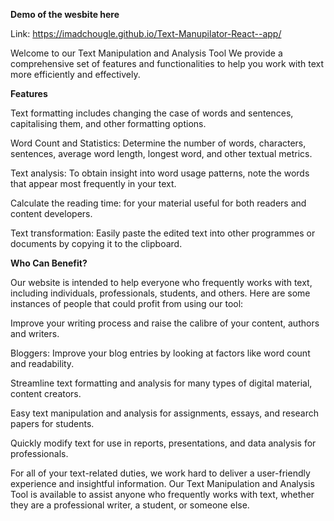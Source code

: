 **Demo of the wesbite here**

Link: https://imadchougle.github.io/Text-Manupilator-React--app/

Welcome to our Text Manipulation and Analysis Tool
We provide a comprehensive set of features and functionalities to help you work with text more efficiently and effectively.

**Features**

Text formatting includes changing the case of words and sentences, capitalising them, and other formatting options.

Word Count and Statistics: Determine the number of words, characters, sentences, average word length, longest word, and other textual metrics.

Text analysis: To obtain insight into word usage patterns, note the words that appear most frequently in your text.

Calculate the reading time: for your material useful for both readers and content developers.

Text transformation: Easily paste the edited text into other programmes or documents by copying it to the clipboard.


**Who Can Benefit?**

Our website is intended to help everyone who frequently works with text, including individuals, professionals, students, and others. Here are some instances of people that could profit from using our tool:

Improve your writing process and raise the calibre of your content, authors and writers.

Bloggers: Improve your blog entries by looking at factors like word count and readability.

Streamline text formatting and analysis for many types of digital material, content creators.

Easy text manipulation and analysis for assignments, essays, and research papers for students.

Quickly modify text for use in reports, presentations, and data analysis for professionals.

For all of your text-related duties, we work hard to deliver a user-friendly experience and insightful information. Our Text Manipulation and Analysis Tool is available to assist anyone who frequently works with text, whether they are a professional writer, a student, or someone else.

